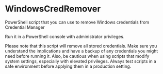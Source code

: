 # WindowsCredRemover
PowerShell script that you can use to remove Windows credentials from Credential Manager

Run it in a PowerShell console with administrator privileges.

Please note that this script will remove all stored credentials. Make sure you understand the implications and have a backup of any credentials you might need before running it. Also, be cautious when using scripts that modify system settings, especially with elevated privileges. Always test scripts in a safe environment before applying them in a production setting.
